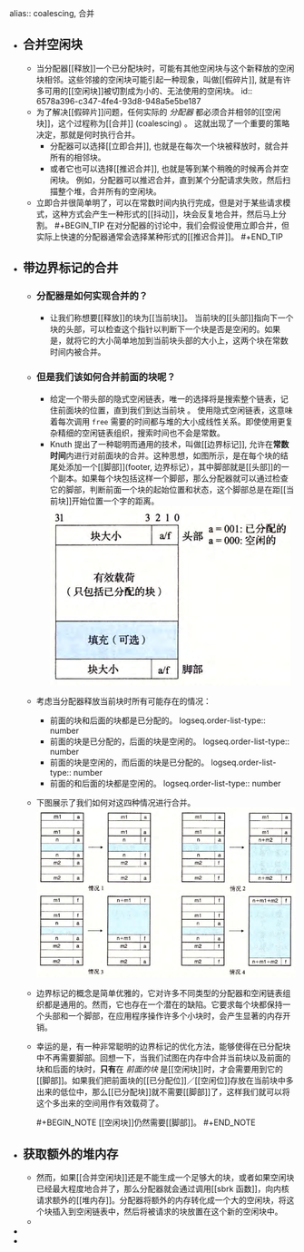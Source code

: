alias:: coalescing, 合并

- ## 合并空闲块
	- 当分配器[[释放]]一个已分配块时，可能有其他空闲块与这个新释放的空闲块相邻。这些邻接的空闲块可能引起一种现象，叫做[[假碎片]], 就是有许多可用的[[空闲块]]被切割成为小的、无法使用的空闲块。
	  id:: 6578a396-c347-4fe4-93d8-948a5e5be187
	- 为了解决[[假碎片]]问题，任何实际的 *分配器* 都必须合并相邻的[[空闲块]]，这个过程称为[[合并]] (coalescing) 。
	  这就出现了一个重要的策略决定，那就是何时执行合并。
		- 分配器可以选择[[立即合并]], 也就是在每次一个块被释放时，就合并所有的相邻块。
		- 或者它也可以选择[[推迟合并]], 也就是等到某个稍晚的时候再合并空闲块。
		  例如，分配器可以推迟合并，直到某个分配请求失败，然后扫描整个堆，合并所有的空闲块。
	- 立即合并很简单明了，可以在常数时间内执行完成，但是对于某些请求模式，这种方式会产生一种形式的[[抖动]]，块会反复地合并，然后马上分割。
	  #+BEGIN_TIP
	  在对分配器的讨论中，我们会假设使用立即合并，但实际上快速的分配器通常会选择某种形式的[[推迟合并]]。
	  #+END_TIP
- ## 带边界标记的合井
	- ### 分配器是如何实现合并的？
		- 让我们称想要[[释放]]的块为[[当前块]]。
		  当前块的[[头部]]指向下一个块的头部，可以检查这个指针以判断下一个块是否是空闲的。如果是，就将它的大小简单地加到当前块头部的大小上，这两个块在常数时间内被合并。
	- ### 但是我们该如何合并**前面的**块呢？
		- 给定一个带头部的隐式空闲链表，唯一的选择将是搜索整个链表，记住前面块的位置，直到我们到达当前块 。 使用隐式空闲链表，这意味着每次调用 `free` 需要的时间都与堆的大小成线性关系。即使使用更复杂精细的空闲链表组织，搜索时间也不会是常数。
		- Knuth 提出了一种聪明而通用的技术，叫做[[边界标记]], 允许在**常数时间**内进行对前面块的合并。这种思想，如图所示，是在每个块的结尾处添加一个[[脚部]](footer, 边界标记），其中脚部就是[[头部]]的一个副本。如果每个块包括这样一个脚部，那么分配器就可以通过检查它的脚部，判断前面一个块的起始位置和状态，这个脚部总是在距[[当前块]]开始位置一个字的距离。
		  ![image.png](../assets/image_1702406925943_0.png)
	- 考虑当分配器释放当前块时所有可能存在的情况：
		- 前面的块和后面的块都是已分配的。
		  logseq.order-list-type:: number
		- 前面的块是已分配的，后面的块是空闲的。
		  logseq.order-list-type:: number
		- 前面的块是空闲的，而后面的块是已分配的。
		  logseq.order-list-type:: number
		- 前面的和后面的块都是空闲的。
		  logseq.order-list-type:: number
	- 下图展示了我们如何对这四种情况进行合并。
	  ![image.png](../assets/image_1702407236205_0.png)
	- 边界标记的概念是简单优雅的，它对许多不同类型的分配器和空闲链表组织都是通用的。然而，它也存在一个潜在的缺陷。它要求每个块都保持一个头部和一个脚部，在应用程序操作许多个小块时，会产生显著的内存开销。
	- 幸运的是，有一种非常聪明的边界标记的优化方法，能够使得在已分配块中不再需要脚部。回想一下，当我们试图在内存中合并当前块以及前面的块和后面的块时，**只有**在 *前面的块* 是[[空闲块]]时，才会需要用到它的[[脚部]]。如果我们把前面块的[[已分配位]]／[[空闲位]]存放在当前块中多出来的低位中，那么[[已分配块]]就不需要[[脚部]]了，这样我们就可以将这个多出来的空间用作有效载荷了。
	  
	  #+BEGIN_NOTE
	  [[空闲块]]仍然需要[[脚部]]。
	  #+END_NOTE
- ## 获取额外的堆内存
	- 然而，如果[[合并空闲块]]还是不能生成一个足够大的块，或者如果空闲块已经最大程度地合并了，那么分配器就会通过调用[[sbrk 函数]]，向内核请求额外的[[堆内存]]。分配器将额外的内存转化成一个大的空闲块，将这个块插入到空闲链表中，然后将被请求的块放置在这个新的空闲块中。
	-
-
-